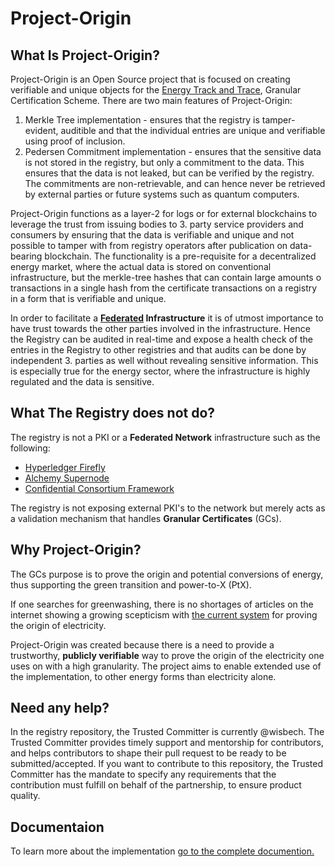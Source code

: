 # Project-Origin

## What Is Project-Origin?

Project-Origin is an Open Source project that is focused on creating verifiable and unique objects for the [Energy Track and Trace](https://energytrackandtrace.com/), Granular Certification Scheme. There are two main features of Project-Origin:

1. Merkle Tree implementation - ensures that the registry is tamper-evident, auditible and that the individual entries are unique and verifiable using proof of inclusion.
2. Pedersen Commitment implementation - ensures that the sensitive data is not stored in the registry, but only a commitment to the data. This ensures that the data is not leaked, but can be verified by the registry. The commitments are non-retrievable, and can hence never be retrieved by external parties or future systems such as quantum computers.

Project-Origin functions as a layer-2 for logs or for external blockchains to leverage the trust from issuing bodies to 3. party service providers and consumers by ensuring that the data is verifiable and unique and not possible to tamper with from registry operators after publication on data-bearing blockchain. The functionality is a pre-requisite for a decentralized energy market, where the actual data is stored on conventional infrastructure, but the merkle-tree hashes that can contain large amounts o transactions in a single hash from the certificate transactions on a registry in a form that is verifiable and unique.

In order to facilitate a **[Federated](https://arxiv.org/pdf/1202.4503.pdf) Infrastructure** it is of utmost importance to have trust towards the other parties involved in the infrastructure. Hence the Registry can be audited in real-time and expose a health check of the entries in the Registry to other registries and that audits can be done by independent 3. parties as well without revealing sensitive information. This is especially true for the energy sector, where the infrastructure is highly regulated and the data is sensitive. 

## What The Registry does not do?
The registry is not a PKI or a **Federated Network** infrastructure such as the following:
- [Hyperledger Firefly](https://www.hyperledger.org/projects/firefly)
- [Alchemy Supernode](https://www.alchemy.com/supernode)
- [Confidential Consortium Framework](https://ccf.microsoft.com/)

The registry is not exposing external PKI's to the network but merely acts as a validation mechanism that handles **Granular Certificates** (GCs). 

## Why Project-Origin?

The GCs purpose is to prove the origin and potential conversions of energy, thus supporting the green transition and power-to-X (PtX).

If one searches for greenwashing, there is no shortages of articles on the internet showing a growing scepticism with [the current system](https://en.energinet.dk/Energy-data/Guarantees-of-origin-el-gas-hydrogen/) for proving the origin of electricity.

Project-Origin was created because there is a need to provide a trustworthy,
**publicly verifiable** way to prove the origin of the electricity one uses on
with a high granularity. 
The project aims to enable extended use of the implementation, to other energy forms than electricity alone. 

## Need any help? 
In the registry repository, the Trusted Committer is currently @wisbech. The Trusted Committer provides timely support and mentorship for contributors, and helps contributors to shape their pull request to be ready to be submitted/accepted. If you want to contribute to this repository, the Trusted Committer has the mandate to specify any requirements that the contribution must fulfill on behalf of the partnership, to ensure product quality. 

## Documentaion
To learn more about the implementation [go to the complete documention.](https://project-origin.github.io/registry/)
